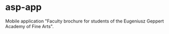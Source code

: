 # asp-app
 Mobile application "Faculty brochure for students of the Eugeniusz Geppert Academy of Fine Arts".
